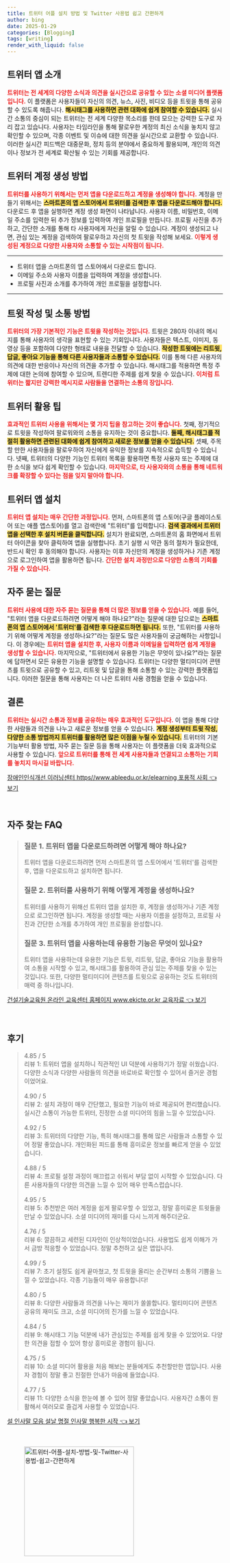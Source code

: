```yaml
---
title: 트위터 어플 설치 방법 및 Twitter 사용법 쉽고 간편하게
author: bing
date: 2025-01-29
categories: [Blogging]
tags: [writing]
render_with_liquid: false
---
```



<h2 id='트위터 앱 소개'>트위터 앱 소개</h2>

<p><b><span style="color: #ee2323;">트위터는 전 세계의 다양한 소식과 의견을 실시간으로 공유할 수 있는 소셜 미디어 플랫폼입니다.</span></b> 이 플랫폼은 사용자들이 자신의 의견, 뉴스, 사진, 비디오 등을 트윗을 통해 공유할 수 있도록 해줍니다. <b><span style="background-color: #ffe066;">해시태그를 사용하면 관련 대화에 쉽게 참여할 수 있습니다.</span></b> 실시간 소통의 중심이 되는 트위터는 전 세계 다양한 목소리를 한데 모으는 강력한 도구로 자리 잡고 있습니다. 사용자는 타임라인을 통해 팔로우한 계정의 최신 소식을 놓치지 않고 확인할 수 있으며, 각종 이벤트 및 이슈에 대한 의견을 실시간으로 교환할 수 있습니다. 이러한 실시간 피드백은 대중문화, 정치 등의 분야에서 중요하게 활용되며, 개인의 의견이나 정보가 전 세계로 확산될 수 있는 기회를 제공합니다.</p>

<h2 id='트위터 계정 생성 방법'>트위터 계정 생성 방법</h2>

<p><b><span style="color: #ee2323;">트위터를 사용하기 위해서는 먼저 앱을 다운로드하고 계정을 생성해야 합니다.</span></b> 계정을 만들기 위해서는 <b><span style="background-color: #ffe066;">스마트폰의 앱 스토어에서 트위터를 검색한 후 앱을 다운로드해야 합니다.</span></b> 다운로드 후 앱을 실행하면 계정 생성 화면이 나타납니다. 사용자 이름, 비밀번호, 이메일 주소를 입력한 뒤 추가 정보를 입력하여 개인 프로필을 만듭니다. 프로필 사진을 추가하고, 간단한 소개를 통해 타 사용자에게 자신을 알릴 수 있습니다. 계정이 생성되고 나면, 관심 있는 계정을 검색하여 팔로우하고 자신의 첫 트윗을 작성해 보세요. <b><span style="color: #ee2323;">이렇게 생성된 계정으로 다양한 사용자와 소통할 수 있는 시작점이 됩니다.</span></b></p>

<hr />

<ul>
    <li>트위터 앱을 스마트폰의 앱 스토어에서 다운로드 합니다.</li>
    <li>이메일 주소와 사용자 이름을 입력하여 계정을 생성합니다.</li>
    <li>프로필 사진과 소개를 추가하여 개인 프로필을 설정합니다.</li>
</ul>

<hr />

<h2 id='트윗 작성 및 소통 방법'>트윗 작성 및 소통 방법</h2>

<p><b><span style="color: #ee2323;">트위터의 가장 기본적인 기능은 트윗을 작성하는 것입니다.</span></b> 트윗은 280자 이내의 메시지를 통해 사용자의 생각을 표현할 수 있는 기회입니다. 사용자들은 텍스트, 이미지, 동영상 등을 포함하여 다양한 형태로 내용을 전달할 수 있습니다. <b><span style="background-color: #ffe066;">작성한 트윗에는 리트윗, 답글, 좋아요 기능을 통해 다른 사용자들과 소통할 수 있습니다.</span></b> 이를 통해 다른 사용자의 의견에 대한 반응이나 자신의 의견을 추가할 수 있습니다. 해시태그를 적용하면 특정 주제에 대한 논의에 참여할 수 있으며, 트렌디한 주제를 쉽게 찾을 수 있습니다. <b><span style="color: #ee2323;">이처럼 트위터는 짧지만 강력한 메시지로 사람들을 연결하는 소통의 장입니다.</span></b></p>

<h2 id='트위터 활용 팁'>트위터 활용 팁</h2>

<p><b><span style="color: #ee2323;">효과적인 트위터 사용을 위해서는 몇 가지 팁을 참고하는 것이 좋습니다.</span></b> 첫째, 정기적으로 트윗을 작성하여 팔로워와의 소통을 유지하는 것이 중요합니다. <b><span style="background-color: #ffe066;">둘째, 해시태그를 적절히 활용하면 관련된 대화에 쉽게 참여하고 새로운 정보를 얻을 수 있습니다.</span></b> 셋째, 주목할 만한 사용자들을 팔로우하여 자신에게 유익한 정보를 지속적으로 습득할 수 있습니다. 넷째, 트위터의 다양한 기능인 트위터 목록을 활용하면 특정 사용자 또는 주제에 대한 소식을 보다 쉽게 확인할 수 있습니다. <b><span style="color: #ee2323;">마지막으로, 타 사용자와의 소통을 통해 네트워크를 확장할 수 있다는 점을 잊지 말아야 합니다.</span></b></p>

<h2 id='트위터 앱 설치'>트위터 앱 설치</h2>

<p><b><span style="color: #ee2323;">트위터 앱 설치는 매우 간단한 과정입니다.</span></b> 먼저, 스마트폰의 앱 스토어(구글 플레이스토어 또는 애플 앱스토어)를 열고 검색란에 "트위터"를 입력합니다. <b><span style="background-color: #ffe066;">검색 결과에서 트위터 앱을 선택한 후 설치 버튼을 클릭합니다.</span></b> 설치가 완료되면, 스마트폰의 홈 화면에서 트위터 아이콘을 찾아 클릭하여 앱을 실행합니다. 초기 실행 시 약관 동의 절차가 필요한데, 반드시 확인 후 동의해야 합니다. 사용자는 이후 자신만의 계정을 생성하거나 기존 계정으로 로그인하여 앱을 활용하면 됩니다. <b><span style="color: #ee2323;">간단한 설치 과정만으로 다양한 소통의 기회를 가질 수 있습니다.</span></b></p>

<h2 id='자주 묻는 질문'>자주 묻는 질문</h2>

<p><b><span style="color: #ee2323;">트위터 사용에 대한 자주 묻는 질문을 통해 더 많은 정보를 얻을 수 있습니다.</span></b> 예를 들어, "트위터 앱을 다운로드하려면 어떻게 해야 하나요?"라는 질문에 대한 답으로는 <b><span style="background-color: #ffe066;">스마트폰의 앱 스토어에서 '트위터'를 검색한 후 다운로드하면 됩니다.</span></b> 또한, "트위터를 사용하기 위해 어떻게 계정을 생성하나요?"라는 질문도 많은 사용자들이 궁금해하는 사항입니다. 이 경우에는 <b><span style="color: #ee2323;">트위터 앱을 설치한 후, 사용자 이름과 이메일을 입력하면 쉽게 계정을 생성할 수 있습니다.</span></b> 마지막으로, "트위터에서 유용한 기능은 무엇이 있나요?"라는 질문에 답하면서 모든 유용한 기능을 설명할 수 있습니다. 트위터는 다양한 멀티미디어 콘텐츠를 트윗으로 공유할 수 있고, 리트윗 및 답글을 통해 소통할 수 있는 강력한 플랫폼입니다. 이러한 질문을 통해 사용자는 더 나은 트위터 사용 경험을 얻을 수 있습니다.</p>

<h2 id='결론'>결론</h2>

<p><b><span style="color: #ee2323;">트위터는 실시간 소통과 정보를 공유하는 매우 효과적인 도구입니다.</span></b> 이 앱을 통해 다양한 사람들과 의견을 나누고 새로운 정보를 얻을 수 있습니다. <b><span style="background-color: #ffe066;">계정 생성부터 트윗 작성, 다양한 소통 방법까지 트위터를 활용하면 많은 이점을 누릴 수 있습니다.</span></b> 트위터의 기본 기능부터 활용 방법, 자주 묻는 질문 등을 통해 사용자는 이 플랫폼을 더욱 효과적으로 사용할 수 있습니다. <b><span style="color: #ee2323;">앞으로 트위터를 통해 전 세계 사용자들과 연결되고 소통하는 기회를 놓치지 마시길 바랍니다.</span></b></p>


<p><a class="click-button" title="장애인인식개선 이러닝센터 https//www.ableedu.or.kr/elearning 포용적 사회" href="https://aptwhite.github.io/posts/%EC%9E%A5%EC%95%A0%EC%9D%B8%EC%9D%B8%EC%8B%9D%EA%B0%9C%EC%84%A0-%EC%9D%B4%EB%9F%AC%EB%8B%9D%EC%84%BC%ED%84%B0-httpswww.ableedu.or.krelearning-%ED%8F%AC%EC%9A%A9%EC%A0%81-%EC%82%AC%ED%9A%8C/" rel="dofollow">장애인인식개선 이러닝센터 https//www.ableedu.or.kr/elearning 포용적 사회 👈 보기</a></p><br>
<h2 id='자주_찾는_FAQ'>자주 찾는 FAQ</h2>
<div itemscope="" itemtype="https://schema.org/FAQPage"> 
<blockquote> 
<div itemscope="" itemprop="mainEntity" itemtype="https://schema.org/Question"> 
<h3 itemprop="name">질문 1. 트위터 앱을 다운로드하려면 어떻게 해야 하나요?</h3> 
<div itemscope="" itemprop="acceptedAnswer" itemtype="https://schema.org/Answer"> 
<span itemprop="text"> 
<p>트위터 앱을 다운로드하려면 먼저 스마트폰의 앱 스토어에서 '트위터'를 검색한 후, 앱을 다운로드하고 설치하면 됩니다.</p> 
</span> 
</div> 
</div> 
<div itemscope="" itemprop="mainEntity" itemtype="https://schema.org/Question"> 
<h3 itemprop="name">질문 2. 트위터를 사용하기 위해 어떻게 계정을 생성하나요?</h3> 
<div itemscope="" itemprop="acceptedAnswer" itemtype="https://schema.org/Answer"> 
<span itemprop="text"> 
<p>트위터를 사용하기 위해선 트위터 앱을 설치한 후, 계정을 생성하거나 기존 계정으로 로그인하면 됩니다. 계정을 생성할 때는 사용자 이름을 설정하고, 프로필 사진과 간단한 소개를 추가하여 개인 프로필을 완성합니다.</p> 
</span> 
</div> 
</div> 
<div itemscope="" itemprop="mainEntity" itemtype="https://schema.org/Question"> 
<h3 itemprop="name">질문 3. 트위터 앱을 사용하는데 유용한 기능은 무엇이 있나요?</h3> 
<div itemscope="" itemprop="acceptedAnswer" itemtype="https://schema.org/Answer"> 
<span itemprop="text"> 
<p>트위터 앱을 사용하는데 유용한 기능은 트윗, 리트윗, 답글, 좋아요 기능을 활용하여 소통을 시작할 수 있고, 해시태그를 활용하여 관심 있는 주제를 찾을 수 있는 것입니다. 또한, 다양한 멀티미디어 콘텐츠를 트윗으로 공유하는 것도 트위터의 매력 중 하나입니다.</p> 
</span> 
</div> 
</div> 
</blockquote> 
</div>
<p><a class="click-button" title="건설기술교육원 온라인 교육센터 홈페이지 www.ekicte.or.kr 교육자료" href="https://aptwhite.github.io/posts/%EA%B1%B4%EC%84%A4%EA%B8%B0%EC%88%A0%EA%B5%90%EC%9C%A1%EC%9B%90-%EC%98%A8%EB%9D%BC%EC%9D%B8-%EA%B5%90%EC%9C%A1%EC%84%BC%ED%84%B0-%ED%99%88%ED%8E%98%EC%9D%B4%EC%A7%80-www.ekicte.or.kr-%EA%B5%90%EC%9C%A1%EC%9E%90%EB%A3%8C/" rel="dofollow">건설기술교육원 온라인 교육센터 홈페이지 www.ekicte.or.kr 교육자료 👈 보기</a></p><br>
<h2 id='후기'>후기</h2>
<div itemscope itemtype="https://schema.org/Product">
  <blockquote>
  <div itemprop="review" itemscope itemtype="https://schema.org/Review">
      <div itemprop="reviewRating" itemscope itemtype="https://schema.org/Rating"> <span itemprop="ratingValue">4.85</span> / <span itemprop="bestRating">5</span> </div>
      <span itemprop="reviewBody">리뷰 1: 트위터 앱을 설치하니 직관적인 UI 덕분에 사용하기가 정말 쉬웠습니다. 다양한 소식과 다양한 사람들의 의견을 바로바로 확인할 수 있어서 즐거운 경험이었어요.</span>
  </div>
  <br>
  <div itemprop="review" itemscope itemtype="https://schema.org/Review">
      <div itemprop="reviewRating" itemscope itemtype="https://schema.org/Rating"> <span itemprop="ratingValue">4.90</span> / <span itemprop="bestRating">5</span> </div>
      <span itemprop="reviewBody">리뷰 2: 설치 과정이 매우 간단했고, 필요한 기능이 바로 제공되어 편리했습니다. 실시간 소통이 가능한 트위터, 진정한 소셜 미디어의 힘을 느낄 수 있었습니다.</span>
  </div>
  <br>
  <div itemprop="review" itemscope itemtype="https://schema.org/Review">
      <div itemprop="reviewRating" itemscope itemtype="https://schema.org/Rating"> <span itemprop="ratingValue">4.92</span> / <span itemprop="bestRating">5</span> </div>
      <span itemprop="reviewBody">리뷰 3: 트위터의 다양한 기능, 특히 해시태그를 통해 많은 사람들과 소통할 수 있어 정말 좋았습니다. 개인화된 피드를 통해 흥미로운 정보를 빠르게 얻을 수 있었습니다.</span>
  </div>
  <br>
  <div itemprop="review" itemscope itemtype="https://schema.org/Review">
      <div itemprop="reviewRating" itemscope itemtype="https://schema.org/Rating"> <span itemprop="ratingValue">4.88</span> / <span itemprop="bestRating">5</span> </div>
      <span itemprop="reviewBody">리뷰 4: 프로필 설정 과정이 매끄럽고 쉬워서 부담 없이 시작할 수 있었습니다. 다른 사용자들의 다양한 의견을 느낄 수 있어 매우 만족스럽습니다.</span>
  </div>
  <br>
  <div itemprop="review" itemscope itemtype="https://schema.org/Review">
      <div itemprop="reviewRating" itemscope itemtype="https://schema.org/Rating"> <span itemprop="ratingValue">4.95</span> / <span itemprop="bestRating">5</span> </div>
      <span itemprop="reviewBody">리뷰 5: 추천받은 여러 계정을 쉽게 팔로우할 수 있었고, 정말 흥미로운 트윗들을 만날 수 있었습니다. 소셜 미디어의 재미를 다시 느끼게 해주더군요.</span>
  </div>
  <br>
  <div itemprop="review" itemscope itemtype="https://schema.org/Review">
      <div itemprop="reviewRating" itemscope itemtype="https://schema.org/Rating"> <span itemprop="ratingValue">4.76</span> / <span itemprop="bestRating">5</span> </div>
      <span itemprop="reviewBody">리뷰 6: 깔끔하고 세련된 디자인이 인상적이었습니다. 사용법도 쉽게 이해가 가서 금방 적응할 수 있었습니다. 정말 추천하고 싶은 앱입니다.</span>
  </div>
  <br>
  <div itemprop="review" itemscope itemtype="https://schema.org/Review">
      <div itemprop="reviewRating" itemscope itemtype="https://schema.org/Rating"> <span itemprop="ratingValue">4.99</span> / <span itemprop="bestRating">5</span> </div>
      <span itemprop="reviewBody">리뷰 7: 초기 설정도 쉽게 끝마쳤고, 첫 트윗을 올리는 순간부터 소통의 기쁨을 느낄 수 있었습니다. 각종 기능들이 매우 유용합니다!</span>
  </div>
  <br>
  <div itemprop="review" itemscope itemtype="https://schema.org/Review">
      <div itemprop="reviewRating" itemscope itemtype="https://schema.org/Rating"> <span itemprop="ratingValue">4.80</span> / <span itemprop="bestRating">5</span> </div>
      <span itemprop="reviewBody">리뷰 8: 다양한 사람들과 의견을 나누는 재미가 쏠쏠합니다. 멀티미디어 콘텐츠 공유의 재미도 크고, 소셜 미디어의 진가를 느낄 수 있었습니다.</span>
  </div>
  <br>
  <div itemprop="review" itemscope itemtype="https://schema.org/Review">
      <div itemprop="reviewRating" itemscope itemtype="https://schema.org/Rating"> <span itemprop="ratingValue">4.84</span> / <span itemprop="bestRating">5</span> </div>
      <span itemprop="reviewBody">리뷰 9: 해시태그 기능 덕분에 내가 관심있는 주제를 쉽게 찾을 수 있었어요. 다양한 의견을 접할 수 있어 항상 흥미로운 경험이 됩니다.</span>
  </div>
  <br>
  <div itemprop="review" itemscope itemtype="https://schema.org/Review">
      <div itemprop="reviewRating" itemscope itemtype="https://schema.org/Rating"> <span itemprop="ratingValue">4.75</span> / <span itemprop="bestRating">5</span> </div>
      <span itemprop="reviewBody">리뷰 10: 소셜 미디어 활용을 처음 해보는 분들에게도 추천할만한 앱입니다. 사용자 경험이 정말 좋고 친절한 안내가 마음에 들었습니다.</span>
  </div>
  <br>
  <div itemprop="review" itemscope itemtype="https://schema.org/Review">
      <div itemprop="reviewRating" itemscope itemtype="https://schema.org/Rating"> <span itemprop="ratingValue">4.77</span> / <span itemprop="bestRating">5</span> </div>
      <span itemprop="reviewBody">리뷰 11: 다양한 소식을 한눈에 볼 수 있어 정말 좋았습니다. 사용자간 소통이 원활해서 여러모로 즐겁게 사용할 수 있었습니다.</span>
  </div>
  </blockquote>
</div>
<p><a class="click-button" title="설 인사말 모음 설날 명절 인사말 행복한 시작" href="https://aptwhite.github.io/posts/%EC%84%A4-%EC%9D%B8%EC%82%AC%EB%A7%90-%EB%AA%A8%EC%9D%8C-%EC%84%A4%EB%82%A0-%EB%AA%85%EC%A0%88-%EC%9D%B8%EC%82%AC%EB%A7%90-%ED%96%89%EB%B3%B5%ED%95%9C-%EC%8B%9C%EC%9E%91/" rel="dofollow">설 인사말 모음 설날 명절 인사말 행복한 시작 👈 보기</a></p><br>
<figure class="image"><img src="https://aptwhite.github.io/assets/img/thumbnail/트위터-어플-설치-방법-및-Twitter-사용법-쉽고-간편하게.webp" alt="트위터-어플-설치-방법-및-Twitter-사용법-쉽고-간편하게" width="256" height="256"></figure>